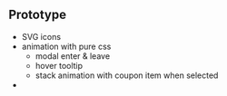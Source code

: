 

## Prototype

- SVG icons
- animation with pure css
	- modal enter & leave
	- hover tooltip
	- stack animation with coupon item when selected
- 